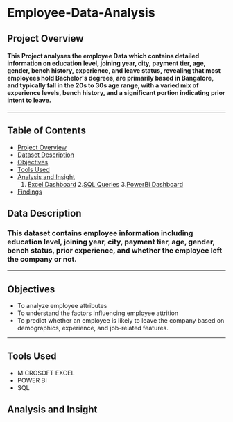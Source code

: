 # Employee-Data-Analysis
## Project Overview
#### This Project analyses the employee Data which contains detailed information on education level, joining year, city, payment tier, age, gender, bench history, experience, and leave status, revealing that most employees hold Bachelor's degrees, are primarily based in Bangalore, and typically fall in the 20s to 30s age range, with a varied mix of experience levels, bench history, and a significant portion indicating prior intent to leave.
---
## Table of Contents
+ [Project Overview](#Project-Overview)
+ [Dataset Description](#Dataset-Description)
+ [Objectives](#Objectives)
+ [Tools Used](#Tools-Used)
+ [Analysis and Insight](#Analysisand-Insight)   
  1. [Excel Dashboard](#excel-dashboard)
2.[SQL Queries](#sql-queries)
3.[PowerBi Dashboard](#PowerBi-Dashboard)
+ [Findings](#Findings)
## Data Description
### This dataset contains employee information including education level, joining year, city, payment tier, age, gender, bench status, prior experience, and whether the employee left the company or not.
---

## Objectives
 + To analyze employee attributes 
 + To understand the factors influencing employee attrition  
 + To predict whether an employee is likely to leave the company based on demographics, experience, and job-related features.
---
## Tools Used
+ MICROSOFT EXCEL
+ POWER BI
+ SQL
## Analysis and Insight 
